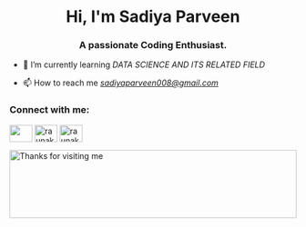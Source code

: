 <h1 align="center">Hi, I'm Sadiya Parveen</h1>
<h3 align="center">A passionate Coding Enthusiast.</h3>

- 🌱 I’m currently learning *DATA SCIENCE AND ITS RELATED FIELD*

- 📫 How to reach me *sadiyaparveen008@gmail.com*





<h3 align="left">Connect with me:</h3>
<p align="left">
<a href="https://www.linkedin.com/in/Sadiyaparveen786/" target="blank"><img align="center" src="https://raw.githubusercontent.com/rahuldkjain/github-profile-readme-generator/master/src/images/icons/Social/linked-in-alt.svg" alt="" height="30" width="40" /></a>
 <a href="https://leetcode.com/u/sadiya_26/" target="blank"><img align="center" src="https://raw.githubusercontent.com/rahuldkjain/github-profile-readme-generator/master/src/images/icons/Social/leet-code.svg" alt="raunak173" height="30" width="40" /></a>
<a href="https://leetcode.com/u/sadiya_26/" target="blank"><img align="center" src="https://raw.githubusercontent.com/rahuldkjain/github-profile-readme-generator/master/src/images/icons/Social/leet-code.svg" alt="raunak173" height="30" width="40" /></a>


 <img height="120" alt="Thanks for visiting me" width="100%" src="https://raw.githubusercontent.com/BrunnerLivio/brunnerlivio/master/images/marquee.svg" /> <br />
